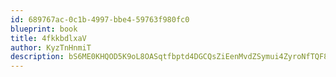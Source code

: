 ```yaml
---
id: 689767ac-0c1b-4997-bbe4-59763f980fc0
blueprint: book
title: 4fkkbdlxaV
author: KyzTnHnmiT
description: bS6ME0KHQOD5K9oL8OASqtfbptd4DGCQsZiEenMvdZSymui4ZyroNfTQF8XQBvKcI7nrQe2kZXj2hoyNzNVwoVKmgdFj4DEKkr6y
---
```

